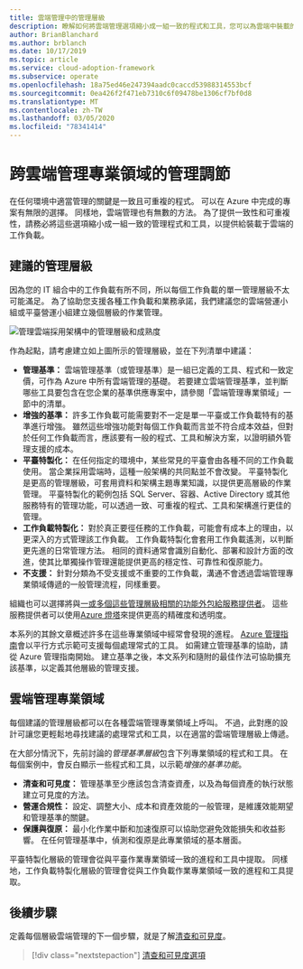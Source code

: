```yaml
---
title: 雲端管理中的管理層級
description: 瞭解如何將雲端管理選項縮小成一組一致的程式和工具，您可以為雲端中裝載的工作負載提供此功能。
author: BrianBlanchard
ms.author: brblanch
ms.date: 10/17/2019
ms.topic: article
ms.service: cloud-adoption-framework
ms.subservice: operate
ms.openlocfilehash: 18a75ed46e247394aadc0caccd53988314553bcf
ms.sourcegitcommit: 0ea426f2f471eb7310c6f09478be1306cf7bf0d8
ms.translationtype: MT
ms.contentlocale: zh-TW
ms.lasthandoff: 03/05/2020
ms.locfileid: "78341414"
---
```

# <a name="management-leveling-across-cloud-management-disciplines"></a>跨雲端管理專業領域的管理調節

在任何環境中適當管理的關鍵是一致且可重複的程式。 可以在 Azure 中完成的專案有無限的選擇。 同樣地，雲端管理也有無數的方法。 為了提供一致性和可重複性，請務必將這些選項縮小成一組一致的管理程式和工具，以提供給裝載于雲端的工作負載。

## <a name="suggested-management-levels"></a>建議的管理層級

因為您的 IT 組合中的工作負載有所不同，所以每個工作負載的單一管理層級不太可能滿足。 為了協助您支援各種工作負載和業務承諾，我們建議您的雲端營運小組或平臺營運小組建立幾個層級的作業管理。

![管理雲端採用架構中的管理層級和成熟度](../../_images/manage/cloud-management-maturity.png)

作為起點，請考慮建立如上圖所示的管理層級，並在下列清單中建議：

- **管理基準：** 雲端管理基準（或管理基準）是一組已定義的工具、程式和一致定價，可作為 Azure 中所有雲端管理的基礎。 若要建立雲端管理基準，並判斷哪些工具要包含在您企業的基準供應專案中，請參閱「雲端管理專業領域」一節中的清單。
- **增強的基準：** 許多工作負載可能需要對不一定是單一平臺或工作負載特有的基準進行增強。 雖然這些增強功能對每個工作負載而言並不符合成本效益，但對於任何工作負載而言，應該要有一般的程式、工具和解決方案，以證明額外管理支援的成本。
- **平臺特製化：** 在任何指定的環境中，某些常見的平臺會由各種不同的工作負載使用。 當企業採用雲端時，這種一般架構的共同點並不會改變。 平臺特製化是更高的管理層級，可套用資料和架構主題專業知識，以提供更高層級的作業管理。 平臺特製化的範例包括 SQL Server、容器、Active Directory 或其他服務特有的管理功能，可以透過一致、可重複的程式、工具和架構進行更佳的管理。
- **工作負載特製化：** 對於真正要徑任務的工作負載，可能會有成本上的理由，以更深入的方式管理該工作負載。 工作負載特製化會套用工作負載遙測，以判斷更先進的日常管理方法。 相同的資料通常會識別自動化、部署和設計方面的改進，使其比單獨操作管理還能提供更高的穩定性、可靠性和復原能力。
- **不支援：** 針對分類為不受支援或不重要的工作負載，溝通不會透過雲端管理專業領域傳遞的一般管理流程，同樣重要。

組織也可以選擇將與[一或多個這些管理層級相關的功能外包給服務提供者](https://www.microsoft.com/cloud-adoption-framework-offers?ot=manage)。 這些服務提供者可以使用[Azure 燈塔](https://azure.com/lighthouse)來提供更高的精確度和透明度。

本系列的其餘文章概述許多在這些專業領域中經常會發現的進程。
[Azure 管理指南](../azure-management-guide/index.md)會以平行方式示範可支援每個處理常式的工具。 如需建立管理基準的協助，請從 Azure 管理指南開始。 建立基準之後，本文系列和隨附的最佳作法可協助擴充該基準，以定義其他層級的管理支援。

## <a name="cloud-management-disciplines"></a>雲端管理專業領域

每個建議的管理層級都可以在各種雲端管理專業領域上呼叫。 不過，此對應的設計可讓您更輕鬆地尋找建議的處理常式和工具，以在適當的雲端管理層級上傳遞。

在大部分情況下，先前討論的*管理基準層級*包含下列專業領域的程式和工具。 在每個案例中，會反白顯示一些程式和工具，以示範*增強的基準功能*。

- **清查和可見度：** 管理基準至少應該包含清查資產，以及為每個資產的執行狀態建立可見度的方法。
- **營運合規性：** 設定、調整大小、成本和資產效能的一般管理，是維護效能期望和管理基準的關鍵。
- **保護與復原：** 最小化作業中斷和加速復原可以協助您避免效能損失和收益影響。 在任何管理基準中，偵測和復原是此專業領域的基本層面。

平臺特製化層級的管理會從與平臺作業專業領域一致的進程和工具中提取。 同樣地，工作負載特製化層級的管理會從與工作負載作業專業領域一致的進程和工具提取。

## <a name="next-steps"></a>後續步驟

定義每個層級雲端管理的下一個步驟，就是了解[清查和可見度](./inventory.md)。

> [!div class="nextstepaction"]
> [清查和可見度選項](./inventory.md)
